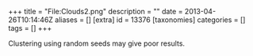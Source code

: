 +++
title = "File:Clouds2.png"
description = ""
date = 2013-04-26T10:14:46Z
aliases = []
[extra]
id = 13376
[taxonomies]
categories = []
tags = []
+++

Clustering using random seeds may give poor results.
